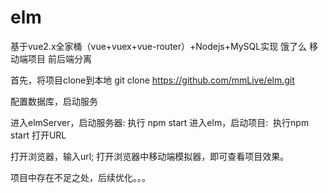 # elm
 基于vue2.x全家桶（vue+vuex+vue-router）+Nodejs+MySQL实现 饿了么 移动端项目
 前后端分离
 
 首先，将项目clone到本地
 git clone https://github.com/mmLive/elm.git
 
 
 配置数据库，启动服务 
 
 进入elmServer，启动服务器: 执行 npm start
 进入elm，启动项目:  执行npm start 打开URL 
 
 打开浏览器，输入url; 打开浏览器中移动端模拟器，即可查看项目效果。
 
 
项目中存在不足之处，后续优化。。。
 
 


